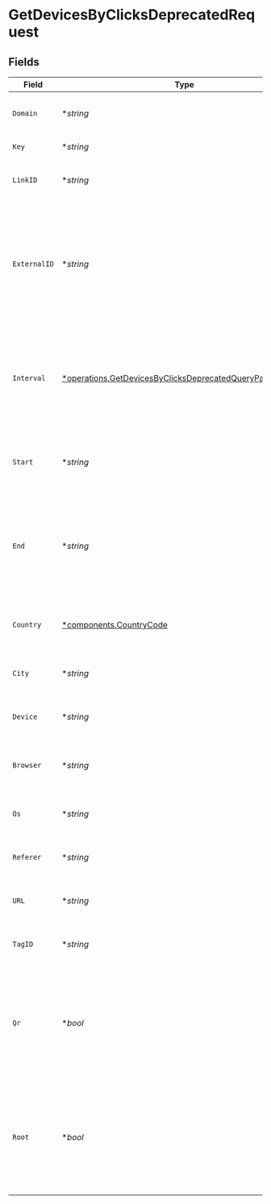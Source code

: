 # GetDevicesByClicksDeprecatedRequest


## Fields

| Field                                                                                                                                   | Type                                                                                                                                    | Required                                                                                                                                | Description                                                                                                                             |
| --------------------------------------------------------------------------------------------------------------------------------------- | --------------------------------------------------------------------------------------------------------------------------------------- | --------------------------------------------------------------------------------------------------------------------------------------- | --------------------------------------------------------------------------------------------------------------------------------------- |
| `Domain`                                                                                                                                | **string*                                                                                                                               | :heavy_minus_sign:                                                                                                                      | The domain to filter analytics for.                                                                                                     |
| `Key`                                                                                                                                   | **string*                                                                                                                               | :heavy_minus_sign:                                                                                                                      | The short link slug.                                                                                                                    |
| `LinkID`                                                                                                                                | **string*                                                                                                                               | :heavy_minus_sign:                                                                                                                      | The unique ID of the short link on Dub.                                                                                                 |
| `ExternalID`                                                                                                                            | **string*                                                                                                                               | :heavy_minus_sign:                                                                                                                      | This is the ID of the link in the your database. Must be prefixed with 'ext_' when passed as a query parameter.                         |
| `Interval`                                                                                                                              | [*operations.GetDevicesByClicksDeprecatedQueryParamInterval](../../models/operations/getdevicesbyclicksdeprecatedqueryparaminterval.md) | :heavy_minus_sign:                                                                                                                      | The interval to retrieve analytics for. Takes precedence over start and end. If undefined, defaults to 24h.                             |
| `Start`                                                                                                                                 | **string*                                                                                                                               | :heavy_minus_sign:                                                                                                                      | The start date and time when to retrieve analytics from.                                                                                |
| `End`                                                                                                                                   | **string*                                                                                                                               | :heavy_minus_sign:                                                                                                                      | The end date and time when to retrieve analytics from. If not provided, defaults to the current date.                                   |
| `Country`                                                                                                                               | [*components.CountryCode](../../models/components/countrycode.md)                                                                       | :heavy_minus_sign:                                                                                                                      | The country to retrieve analytics for.                                                                                                  |
| `City`                                                                                                                                  | **string*                                                                                                                               | :heavy_minus_sign:                                                                                                                      | The city to retrieve analytics for.                                                                                                     |
| `Device`                                                                                                                                | **string*                                                                                                                               | :heavy_minus_sign:                                                                                                                      | The device to retrieve analytics for.                                                                                                   |
| `Browser`                                                                                                                               | **string*                                                                                                                               | :heavy_minus_sign:                                                                                                                      | The browser to retrieve analytics for.                                                                                                  |
| `Os`                                                                                                                                    | **string*                                                                                                                               | :heavy_minus_sign:                                                                                                                      | The OS to retrieve analytics for.                                                                                                       |
| `Referer`                                                                                                                               | **string*                                                                                                                               | :heavy_minus_sign:                                                                                                                      | The referer to retrieve analytics for.                                                                                                  |
| `URL`                                                                                                                                   | **string*                                                                                                                               | :heavy_minus_sign:                                                                                                                      | The URL to retrieve analytics for.                                                                                                      |
| `TagID`                                                                                                                                 | **string*                                                                                                                               | :heavy_minus_sign:                                                                                                                      | The tag ID to retrieve analytics for.                                                                                                   |
| `Qr`                                                                                                                                    | **bool*                                                                                                                                 | :heavy_minus_sign:                                                                                                                      | Filter for QR code scans. If true, filter for QR codes only. If false, filter for links only. If undefined, return both.                |
| `Root`                                                                                                                                  | **bool*                                                                                                                                 | :heavy_minus_sign:                                                                                                                      | Filter for root domains. If true, filter for domains only. If false, filter for links only. If undefined, return both.                  |